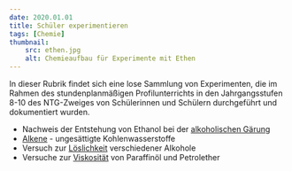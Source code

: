 ```yaml
---
date: 2020.01.01
title: Schüler experimentieren
tags: [Chemie]
thumbnail: 
    src: ethen.jpg
    alt: Chemieaufbau für Experimente mit Ethen
---
```

In dieser Rubrik findet sich eine lose Sammlung von Experimenten, die im Rahmen des stundenplanmäßigen Profilunterrichts in den Jahrgangsstufen 8-10 des NTG-Zweiges von Schülerinnen und Schülern durchgeführt und dokumentiert wurden.

<ul>
    <li>Nachweis der Entstehung von Ethanol bei der <a href = "/documents/ethen_alk.pdf" target="_blank">alkoholischen Gärung</a></li>
    <li><a href = "/documents/ethen.pdf" target="_blank">Alkene</a> - ungesättigte Kohlenwasserstoffe</li>
    <li>Versuch zur <a href = "/documents/loeslichkeit_alkohol.pdf" target="_blank">Löslichkeit</a> verschiedener Alkohole</li>
    <li>Versuche zur <a href = "/documents/viskositaet_paraffinoel.pdf" target="_blank">Viskosität</a> von Paraffinöl und Petrolether</li>
</ul>